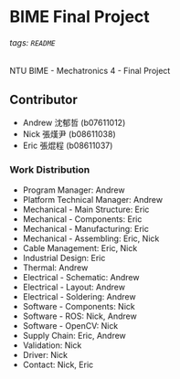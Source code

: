 # BIME Final Project
###### tags: `README`
NTU BIME - Mechatronics 4 - Final Project

## Contributor
* Andrew 沈郁哲 (b07611012)
* Nick 張熯尹 (b08611038)
* Eric 張焜程 (b08611037)

### Work Distribution
* Program Manager: Andrew
* Platform Technical Manager: Andrew
* Mechanical - Main Structure: Eric
* Mechanical - Components: Eric
* Mechanical - Manufacturing: Eric
* Mechanical - Assembling: Eric, Nick
* Cable Management: Eric, Nick
* Industrial Design: Eric
* Thermal: Andrew
* Electrical - Schematic: Andrew
* Electrical - Layout: Andrew
* Electrical - Soldering: Andrew
* Software - Components: Nick
* Software - ROS: Nick, Andrew
* Software - OpenCV: Nick
* Supply Chain: Eric, Andrew
* Validation: Nick
* Driver: Nick
* Contact: Nick, Eric
